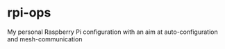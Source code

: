 # rpi-ops
My personal Raspberry Pi configuration with an aim at auto-configuration and mesh-communication
